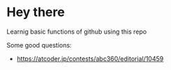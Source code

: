 # Hey there
Learnig basic functions of github using this repo



Some good questions:
- https://atcoder.jp/contests/abc360/editorial/10459